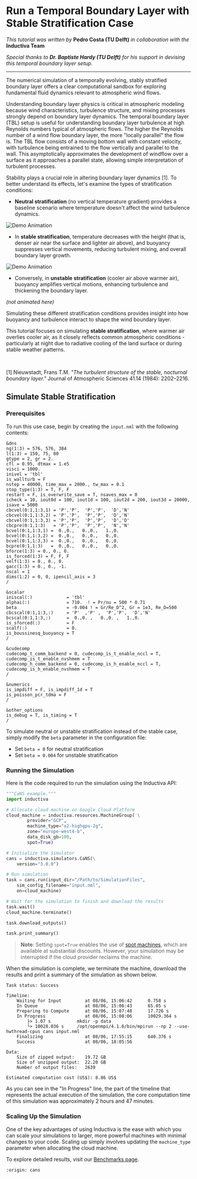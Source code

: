 # Run a Temporal Boundary Layer with Stable Stratification Case

*This tutorial was written by* **Pedro Costa (TU Delft)** *in collaboration with the* **Inductiva Team**

*Special thanks to **Dr. Baptiste Hardy (TU Delft)** for his support in devising this temporal boundary layer setup.*

---

The numerical simulation of a temporally evolving, stably stratified boundary
layer offers a clear computational sandbox for exploring fundamental fluid
dynamics relevant to atmospheric wind flows.

Understanding boundary layer physics is critical in atmospheric modeling because
wind characteristics, turbulence structure, and mixing processes strongly depend
on boundary layer dynamics. The temporal boundary layer (TBL) setup is useful
for understanding boundary layer turbulence at high Reynolds numbers typical of
atmospheric flows. The higher the Reynolds number of a wind flow boundary layer,
the more "locally parallel" the flow is. The TBL flow consists of a moving bottom
wall with constant velocity, with turbulence being entrained to the flow vertically
and parallel to the wall. This asymptotically approximates the development of
windflow over a surface as it approaches a parallel state, allowing simple
interpretation of turbulent processes.

Stability plays a crucial role in altering boundary layer dynamics [1]. To better understand its effects, let's examine the types of stratification conditions:

- **Neutral stratification** (no vertical temperature gradient) provides a baseline scenario where temperature doesn't affect the wind turbulence dynamics.

<img src="_static/tempField_neutralTDBL.gif" alt="Demo Animation"/>

- In **stable stratification**, temperature decreases with the height (that is, denser air near the surface and lighter air above), and buoyancy suppresses vertical movements, reducing turbulent mixing, and overall boundary layer growth.

<img src="_static/tempField_stableTDBL.gif" alt="Demo Animation"/>

- Conversely, in **unstable stratification** (cooler air above warmer air), buoyancy amplifies vertical motions, enhancing turbulence and thickening the boundary layer.

*(not animated here)*

Simulating these different stratification conditions provides insight into how buoyancy and turbulence interact to shape the wind boundary layer.

This tutorial focuses on simulating **stable stratification**, where warmer air overlies cooler air, as it closely reflects common atmospheric conditions - particularly at night due to radiative cooling of the land surface or during stable weather patterns.

<br>

[1] Nieuwstadt, Frans T.M. *"The turbulent structure of the stable, nocturnal boundary layer."* Journal of Atmospheric Sciences 41.14 (1984): 2202–2216.

## Simulate Stable Stratification

### Prerequisites
To run this use case, begin by creating the `input.nml` with the
following contents:

```
&dns
ng(1:3) = 576, 576, 384
l(1:3) = 150, 75, 80
gtype = 2, gr = 2.
cfl = 0.95, dtmax = 1.e5
visci = 1000.
inivel = 'tbl'
is_wallturb = F
nstep = 40000, time_max = 2000., tw_max = 0.1
stop_type(1:3) = T, F, F
restart = F, is_overwrite_save = T, nsaves_max = 0
icheck = 10, iout0d = 100, iout1d = 100, iout2d = 200, iout3d = 20000, isave = 5000
cbcvel(0:1,1:3,1) = 'P','P',  'P','P',  'D','N'
cbcvel(0:1,1:3,2) = 'P','P',  'P','P',  'D','N'
cbcvel(0:1,1:3,3) = 'P','P',  'P','P',  'D','D'
cbcpre(0:1,1:3)   = 'P','P',  'P','P',  'N','N'
bcvel(0:1,1:3,1) =  0.,0.,   0.,0.,   1.,0.
bcvel(0:1,1:3,2) =  0.,0.,   0.,0.,   0.,0.
bcvel(0:1,1:3,3) =  0.,0.,   0.,0.,   0.,0.
bcpre(0:1,1:3)   =  0.,0.,   0.,0.,   0.,0.
bforce(1:3) = 0., 0., 0.
is_forced(1:3) = F, F, F
velf(1:3) = 0., 0., 0.
gacc(1:3) = 0., 0., -1.
nscal = 1
dims(1:2) = 0, 0, ipencil_axis = 3
/

&scalar
iniscal(:)             = 'tbl'
alphai(:)              = 710.  ! = Pr/nu = 500 * 0.71
beta                   = -0.004 ! = Gr/Re_D^2, Gr = 1e3, Re_D=500
cbcscal(0:1,1:3,:)     = 'P'  ,'P' ,  'P','P',  'D','N'
bcscal(0:1,1:3,:)      =  0.,0. ,   0.,0. ,   1.,0.
is_sforced(:)          = F
scalf(:)               = 0.
is_boussinesq_buoyancy = T
/

&cudecomp
cudecomp_t_comm_backend = 0, cudecomp_is_t_enable_nccl = T, cudecomp_is_t_enable_nvshmem = T
cudecomp_h_comm_backend = 0, cudecomp_is_h_enable_nccl = T, cudecomp_is_h_enable_nvshmem = T
/

&numerics
is_impdiff = F, is_impdiff_1d = T
is_poisson_pcr_tdma = F
/

&other_options
is_debug = T, is_timing = T
/
```

To simulate neutral or unstable stratification instead of the stable case, simply modify the `beta` parameter in the configuration file:
- Set `beta = 0` for neutral stratification
- Set `beta = 0.004` for unstable stratification

### Running the Simulation
Here is the code required to run the simulation using the Inductiva API:

```python
"""CaNS example."""
import inductiva

# Allocate cloud machine on Google Cloud Platform
cloud_machine = inductiva.resources.MachineGroup( \
        provider="GCP",
        machine_type="a2-highgpu-2g",
        zone="europe-west4-b",
        data_disk_gb=100,
        spot=True)

# Initialize the Simulator
cans = inductiva.simulators.CaNS(\
    version="3.0.0")

# Run simulation
task = cans.run(input_dir="/Path/to/SimulationFiles",
    sim_config_filename="input.nml",
    on=cloud_machine)

# Wait for the simulation to finish and download the results
task.wait()
cloud_machine.terminate()

task.download_outputs()

task.print_summary()

```

> **Note**: Setting `spot=True` enables the use of [spot machines](../how-it-works/machines/spot-machines.md), which are available at substantial discounts. 
> However, your simulation may be interrupted if the cloud provider reclaims the machine.

When the simulation is complete, we terminate the machine, download the results and print a summary of the simulation as shown below.

```
Task status: Success

Timeline:
	Waiting for Input         at 08/06, 15:06:42      0.758 s
	In Queue                  at 08/06, 15:06:43      65.05 s
	Preparing to Compute      at 08/06, 15:07:48      17.726 s
	In Progress               at 08/06, 15:08:06      10029.364 s
		├> 1.07 s          mkdir -p data
		└> 10028.036 s     /opt/openmpi/4.1.6/bin/mpirun --np 2 --use-hwthread-cpus cans input.nml
	Finalizing                at 08/06, 17:55:15      640.376 s
	Success                   at 08/06, 18:05:56      

Data:
	Size of zipped output:    19.72 GB
	Size of unzipped output:  22.20 GB
	Number of output files:   2639

Estimated computation cost (US$): 8.86 US$
```

As you can see in the "In Progress" line, the part of the timeline that
represents the actual execution of the simulation, 
the core computation time of this simulation was approximately 2 hours and 47 minutes.

### Scaling Up the Simulation
One of the key advantages of using Inductiva is the ease with which you can scale your simulations to larger, 
more powerful machines with minimal changes to your code. Scaling up simply involves updating the 
`machine_type` parameter when allocating the cloud machine.

To explore detailed results, visit our [Benchmarks page](benchmarks).

```{banner_small}
:origin: cans
```